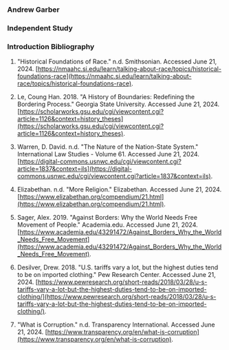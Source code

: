 ### Andrew Garber

### Independent Study

### Introduction Bibliography

1. "Historical Foundations of Race." n.d. Smithsonian. Accessed June 21, 2024. [https://nmaahc.si.edu/learn/talking-about-race/topics/historical-foundations-race](https://nmaahc.si.edu/learn/talking-about-race/topics/historical-foundations-race).

2. Le, Coung Han. 2018. "A History of Boundaries: Redefining the Bordering Process." Georgia State University. Accessed June 21, 2024. [https://scholarworks.gsu.edu/cgi/viewcontent.cgi?article=1126&context=history_theses](https://scholarworks.gsu.edu/cgi/viewcontent.cgi?article=1126&context=history_theses).

3. Warren, D. David. n.d. "The Nature of the Nation-State System." International Law Studies - Volume 61. Accessed June 21, 2024. [https://digital-commons.usnwc.edu/cgi/viewcontent.cgi?article=1837&context=ils](https://digital-commons.usnwc.edu/cgi/viewcontent.cgi?article=1837&context=ils).

4. Elizabethan. n.d. "More Religion." Elizabethan. Accessed June 21, 2024. [https://www.elizabethan.org/compendium/21.html](https://www.elizabethan.org/compendium/21.html).

5. Sager, Alex. 2019. "Against Borders: Why the World Needs Free Movement of People." Academia.edu. Accessed June 21, 2024. [https://www.academia.edu/43291472/Against_Borders_Why_the_World_Needs_Free_Movement](https://www.academia.edu/43291472/Against_Borders_Why_the_World_Needs_Free_Movement).

6. Desilver, Drew. 2018. "U.S. tariffs vary a lot, but the highest duties tend to be on imported clothing." Pew Research Center. Accessed June 21, 2024. [https://www.pewresearch.org/short-reads/2018/03/28/u-s-tariffs-vary-a-lot-but-the-highest-duties-tend-to-be-on-imported-clothing/](https://www.pewresearch.org/short-reads/2018/03/28/u-s-tariffs-vary-a-lot-but-the-highest-duties-tend-to-be-on-imported-clothing/).

7. "What is Corruption." n.d. Transparency International. Accessed June 21, 2024. [https://www.transparency.org/en/what-is-corruption](https://www.transparency.org/en/what-is-corruption).
